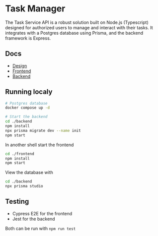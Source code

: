 # Task Manager
The Task Service API is a robust solution built on Node.js (Typescript) designed for authorized users to manage and interact with their tasks. It integrates with a Postgres database using Prisma, and the backend framework is Express.

## Docs
- [Design](./DESIGN.md)
- [Frontend](./frontend/README.md)
- [Backend](./backend/README.md)

## Running localy
```bash
# Postgres database
docker compose up -d

# Start the backend
cd ./backend
npm install 
npx prisma migrate dev --name init
npm start
```

In another shell start the frontend
```bash
cd ./frontend
npm install
npm start
```

View the database with
```sh
cd ./backend
npx prisma studio
```

## Testing

- Cypress E2E for the frontend
- Jest for the backend

Both can be run with `npm run test`
